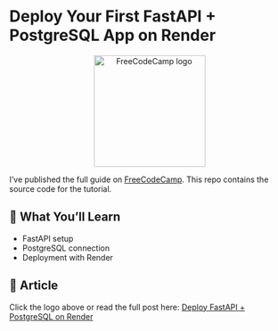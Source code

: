 # Deploy Your First FastAPI + PostgreSQL App on Render

<p align="center">
  <a href="https://www.freecodecamp.org/news/your-article-slug">
    <img src="https://cdn.freecodecamp.org/platform/universal/fcc_primary.svg" width="200" alt="FreeCodeCamp logo">
  </a>
</p>

I’ve published the full guide on [FreeCodeCamp](https://www.freecodecamp.org/news/your-article-slug).
This repo contains the source code for the tutorial.

## 🚀 What You’ll Learn
- FastAPI setup
- PostgreSQL connection
- Deployment with Render

## 📝 Article
Click the logo above or read the full post here: [Deploy FastAPI + PostgreSQL on Render](https://www.freecodecamp.org/news/your-article-slug)
